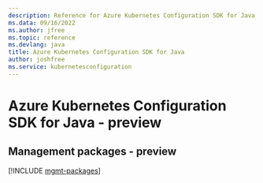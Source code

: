 ```yaml
---
description: Reference for Azure Kubernetes Configuration SDK for Java
ms.data: 09/16/2022
ms.author: jfree
ms.topic: reference
ms.devlang: java
title: Azure Kubernetes Configuration SDK for Java
author: joshfree
ms.service: kubernetesconfiguration
---
```

# Azure Kubernetes Configuration SDK for Java - preview

## Management packages - preview
[!INCLUDE [mgmt-packages](kubernetes-configuration-mgmt-index.md)]